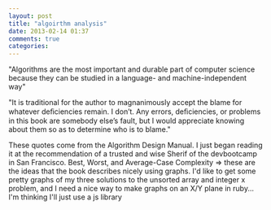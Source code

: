 ```yaml
---
layout: post
title: "algoirthm analysis"
date: 2013-02-14 01:37
comments: true
categories:
---
```

"Algorithms are the most important and durable part of computer science because
they can be studied in a language- and machine-independent way"

"It is traditional for the author to magnanimously accept the blame for whatever
deﬁciencies remain. I don’t. Any errors, deﬁciencies, or problems in this book are
somebody else’s fault, but I would appreciate knowing about them so as to determine who is to blame."

These quotes come from the Algorithm Design Manual.  I just began reading it at the recommendation of a trusted and wise Sherif of the devbootcamp in San Francisco.  Best, Worst, and Average-Case Complexity => these are the ideas that the book describes nicely using graphs.  I'd like to get some pretty graphs of my three solutions to the unsorted array and integer x problem, and I need a nice way to make graphs on an X/Y plane in ruby... I'm thinking I'll just use a js library


